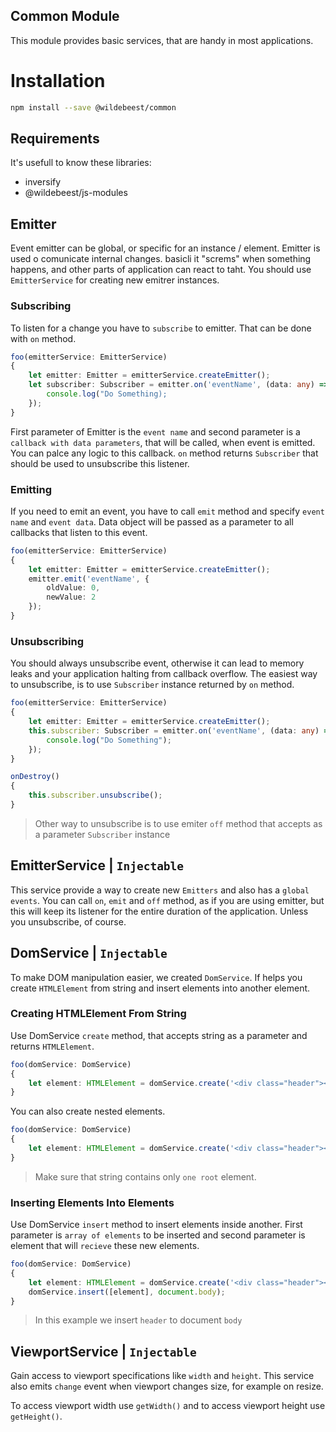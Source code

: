 ## Common Module

This module provides basic services, that are handy in most applications.

# Installation

```sh
npm install --save @wildebeest/common
```

## Requirements

It's usefull to know these libraries:

* inversify
* @wildebeest/js-modules

## Emitter

Event emitter can be global, or specific for an instance / element. Emitter is used o comunicate internal changes. basicli it "screms" when something happens, and other parts of application can react to taht. You should use `EmitterService` for creating new emitrer instances.

### Subscribing

To listen for a change you have to `subscribe` to emitter. That can be done with `on` method.

```ts
foo(emitterService: EmitterService)
{
    let emitter: Emitter = emitterService.createEmitter();
    let subscriber: Subscriber = emitter.on('eventName', (data: any) => {
        console.log("Do Something);
    });
}
```

First parameter of Emitter is the `event name` and second parameter is a `callback with data parameters`, that will be called, when event is emitted. You can palce any logic to this callback. `on` method returns `Subscriber` that should be used to unsubscribe this listener.

### Emitting

If you need to emit an event, you have to call `emit` method and specify `event name` and `event data`. Data object will be passed as a parameter to all callbacks that listen to this event.

```ts
foo(emitterService: EmitterService)
{
    let emitter: Emitter = emitterService.createEmitter();
    emitter.emit('eventName', {
        oldValue: 0,
        newValue: 2
    });
}
```

### Unsubscribing

You should always unsubscribe event, otherwise it can lead to memory leaks and your application halting from callback overflow. The easiest way to unsubscribe, is to use `Subscriber` instance returned by `on` method.

```ts
foo(emitterService: EmitterService)
{
    let emitter: Emitter = emitterService.createEmitter();
    this.subscriber: Subscriber = emitter.on('eventName', (data: any) => {
        console.log("Do Something");
    });
}

onDestroy()
{
    this.subscriber.unsubscribe();
}
```

> Other way to unsubscribe is to use emiter `off` method that accepts as a parameter `Subscriber` instance

## EmitterService | `Injectable`

This service provide a way to create new `Emitters` and also has a `global events`. You can call `on`, `emit` and `off` method, as if you are using emitter, but this will keep its listener for the entire duration of the application. Unless you unsubscribe, of course.

## DomService | `Injectable`

To make DOM manipulation easier, we created `DomService`. If helps you create `HTMLElement` from string and insert elements into another element.

### Creating HTMLElement From String

Use DomService `create` method, that accepts string as a parameter and returns `HTMLElement`.

```ts
foo(domService: DomService)
{
    let element: HTMLElement = domService.create('<div class="header"></div>);
}
```

You can also create nested elements.

```ts
foo(domService: DomService)
{
    let element: HTMLElement = domService.create('<div class="header"><div class="header-item>one</div><div class="header-item">two</div></div>');
}
```

>  Make sure that string contains only `one root` element.

### Inserting Elements Into Elements

Use DomService `insert` method to insert elements inside another. First parameter is `array of elements` to be inserted and second parameter is element that will `recieve` these new elements.

```ts
foo(domService: DomService)
{
    let element: HTMLElement = domService.create('<div class="header"></div>');
    domService.insert([element], document.body);
}
```

> In this example we insert `header` to document `body`

## ViewportService | `Injectable`

Gain access to viewport specifications like `width` and `height`. This service also emits `change` event when viewport changes size, for example on resize.

To access viewport width use `getWidth()` and to access viewport height use `getHeight()`.